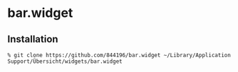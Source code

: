 # bar.widget

## Installation

```console
% git clone https://github.com/844196/bar.widget ~/Library/Application Support/Übersicht/widgets/bar.widget
```
